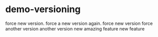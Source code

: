 # demo-versioning

force new version.
force a new version again.
force new version
force another version
another version
new amazing feature
new feature